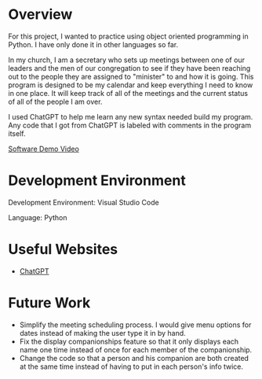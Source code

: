 # Overview

For this project, I wanted to practice using object oriented programming in Python. I have only done it in other languages so far.

In my church, I am a secretary who sets up meetings between one of our leaders and the men of our congregation to see if they have been reaching out to the people they are assigned to "minister" to and how it is going. This program is designed to be my calendar and keep everything I need to know in one place. It will keep track of all of the meetings and the current status of all of the people I am over.

I used ChatGPT to help me learn any new syntax needed build my program. Any code that I got from ChatGPT is labeled with comments in the program itself.

[Software Demo Video](https://youtu.be/O5Pwdz3cGzQ)

# Development Environment

Development Environment: Visual Studio Code

Language: Python

# Useful Websites

- [ChatGPT](https://chatgpt.com/?model=auto)

# Future Work

- Simplify the meeting scheduling process. I would give menu options for dates instead of making the user type it in by hand.
- Fix the display companionships feature so that it only displays each name one time instead of once for each member of the companionship.
- Change the code so that a person and his companion are both created at the same time instead of having to put in each person's info twice.